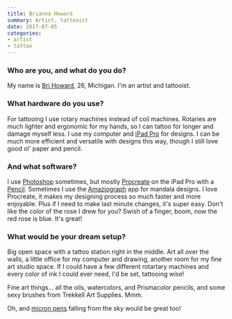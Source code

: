 ```yaml
---
title: Brianna Howard
summary: Artist, tattooist
date: 2017-07-05
categories:
- artist
- tattoo
---
```


### Who are you, and what do you do?

My name is [Bri Howard](https://twitter.com/BriAppletree "Brianna's Twitter account."), 26, Michigan. I'm an artist and tattooist.

### What hardware do you use?

For tattooing I use rotary machines instead of coil machines. Rotaries are much lighter and ergonomic for my hands, so I can tattoo for longer and damage myself less. I use my computer and [iPad Pro][ipad-pro] for designs. I can be much more efficient and versatile with designs this way, though I still love good ol' paper and pencil.

### And what software?

I use [Photoshop][] sometimes, but mostly [Procreate][procreate-ios] on the iPad Pro with a [Pencil][]. Sometimes I use the [Amaziograph][amaziograph-ios] app for mandala designs. I love Procreate, it makes my designing process so much faster and more enjoyable. Plus if I need to make last minute changes, it's super easy. Don't like the color of the rose I drew for you? Swish of a finger, boom, now the red rose is blue. It's great!

### What would be your dream setup?

Big open space with a tattoo station right in the middle. Art all over the walls, a little office for my computer and drawing, another room for my fine art studio space. If I could have a few different rotartary machines and every color of ink I could ever need, I'd be set, tattooing wise!

Fine art things... all the oils, watercolors, and Prismacolor pencils, and some sexy brushes from Trekkell Art Supplies. Mmm.

Oh, and [micron pens][pigma-micron] falling from the sky would be great too!

[amaziograph-ios]: http://amaziograph.com/ "An app for creating symmetrical artwork."
[ipad-pro]: https://en.wikipedia.org/wiki/IPad_Pro "An iOS tablet."
[pencil]: https://www.fiftythree.com/pencil "An iPad stylus."
[photoshop]: https://www.adobe.com/products/photoshop.html "A bitmap image editor."
[pigma-micron]: http://web.archive.org/web/20200719070910/http://sakuraofamerica.com:80/pen-archival "A technical pen with archival pigmented ink."
[procreate-ios]: https://itunes.apple.com/us/app/procreate/id425073498 "A powerful illustration app."
